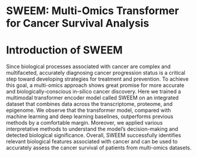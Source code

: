 # SWEEM: Multi-Omics Transformer for Cancer Survival Analysis

# Introduction of SWEEM
Since biological processes associated with cancer are complex and multifaceted, accurately diagnosing cancer progression status is a critical step toward developing strategies for treatment and prevention. To achieve this goal, a multi-omics approach shows great promise for more accurate and biologically-conscious in-silico cancer discovery.  Here we trained a multimodal transformer encoder model called SWEEM on an integrated dataset that combines data across the transcriptome, proteome, and epigenome. We observe that the transformer model, compared with machine learning and deep learning baselines, outperforms previous methods by a comfortable margin. Moreover, we applied various interpretative methods to understand the model’s decision-making and detected biological significance. Overall, SWEEM successfully identifies relevant biological features associated with cancer and can be used to accurately assess the cancer survival of patients from multi-omics datasets.

